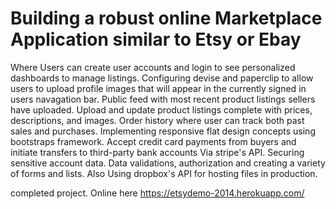 Building a robust online Marketplace Application similar to Etsy or Ebay
================================================================

Where Users can create user accounts and login to see personalized dashboards to manage listings.
Configuring devise and paperclip to allow users to upload profile images that will appear in the currently signed in users navagation bar.
Public feed with most recent product listings sellers have uploaded.
Upload and update product listings complete with prices, descriptions, and images.
Order history where user can track both past sales and purchases.
Implementing responsive flat design concepts using bootstraps framework.
Accept credit card payments from buyers and initiate transfers to third-party bank accounts Via stripe's API.
Securing sensitive account data.
Data validations, authorization and creating a variety of forms and lists.
Also Using dropbox's API for hosting files in production.

completed project. Online here https://etsydemo-2014.herokuapp.com/ 

